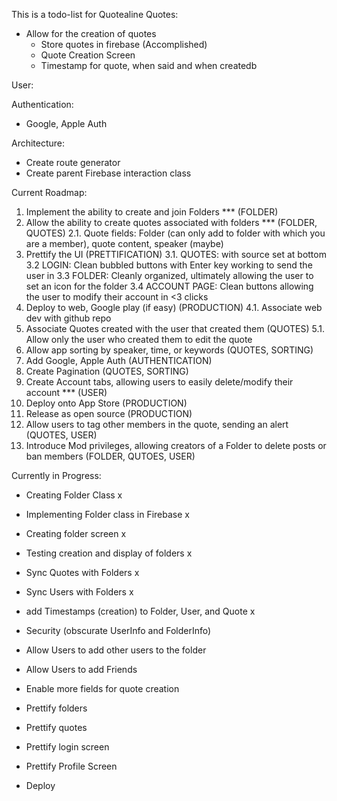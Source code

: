 This is a todo-list for Quotealine
Quotes:
- Allow for the creation of quotes
    - Store quotes in firebase (Accomplished)
    - Quote Creation Screen
    - Timestamp for quote, when said and when createdb

User:


Authentication:
- Google, Apple Auth

Architecture:
- Create route generator 
- Create parent Firebase interaction class

Current Roadmap:
1. Implement the ability to create and join Folders *** (FOLDER)
2. Allow the ability to create quotes associated with folders *** (FOLDER, QUOTES)
    2.1. Quote fields: Folder (can only add to folder with which you are a member), quote content, speaker (maybe)
3. Prettify the UI (PRETTIFICATION)
    3.1. QUOTES: with source set at bottom
    3.2 LOGIN: Clean bubbled buttons with Enter key working to send the user in
    3.3 FOLDER: Cleanly organized, ultimately allowing the user to set an icon for the folder
    3.4 ACCOUNT PAGE: Clean buttons allowing the user to modify their account in <3 clicks
4. Deploy to web, Google play (if easy) (PRODUCTION)
    4.1. Associate web dev with github repo
5. Associate Quotes created with the user that created them (QUOTES)
    5.1. Allow only the user who created them to edit the quote
6. Allow app sorting by speaker, time, or keywords (QUOTES, SORTING)
6. Add Google, Apple Auth (AUTHENTICATION)
7. Create Pagination (QUOTES, SORTING)
8. Create Account tabs, allowing users to easily delete/modify their account *** (USER)
9. Deploy onto App Store (PRODUCTION)
10. Release as open source (PRODUCTION)
11. Allow users to tag other members in the quote, sending an alert (QUOTES, USER)
12. Introduce Mod privileges, allowing creators of a Folder to delete posts or ban members (FOLDER, QUTOES, USER)

Currently in Progress:
- Creating Folder Class x
- Implementing Folder class in Firebase x
- Creating folder screen x
- Testing creation and display of folders x
- Sync Quotes with Folders x
- Sync Users with Folders x
- add Timestamps (creation) to Folder, User, and Quote x
- Security (obscurate UserInfo and FolderInfo)
- Allow Users to add other users to the folder
- Allow Users to add Friends

- Enable more fields for quote creation
- Prettify folders
- Prettify quotes
- Prettify login screen
- Prettify Profile Screen
- Deploy